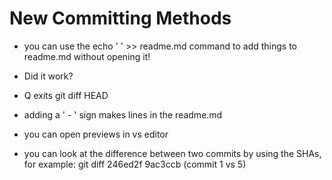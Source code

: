 # New Committing Methods

- you can use the echo ' ' >> readme.md command to add things to readme.md without opening it!

- Did it work?

- Q exits git diff HEAD

- adding a ' - ' sign makes lines in the readme.md

- you can open previews in vs editor

- you can look at the difference between two commits by using the SHAs, for example: git diff 246ed2f 9ac3ccb (commit 1 vs 5)